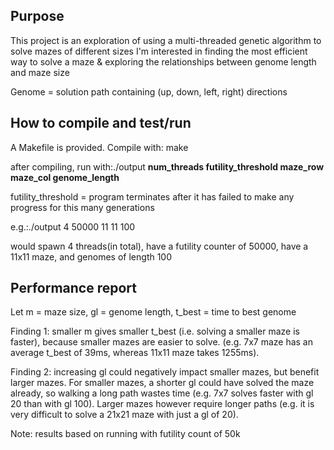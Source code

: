 
## Purpose
This project is an exploration of using a multi-threaded genetic algorithm to solve mazes of different sizes
I'm interested in finding the most efficient way to solve a maze & exploring the relationships between genome length and maze size

Genome = solution path containing (up, down, left, right) directions

## How to compile and test/run

A Makefile is provided. Compile with: make

after compiling, run with:./output **num_threads futility_threshold maze_row maze_col genome_length**

futility_threshold = program terminates after it has failed to make any progress for this many generations


e.g.:./output 4 50000 11 11 100

would spawn 4 threads(in total), have a futility counter of 50000, have a 11x11 maze, and genomes of length 100


## Performance report
Let m = maze size, gl = genome length, t_best = time to best genome

Finding 1: smaller m gives smaller t_best (i.e. solving a smaller maze is faster), because smaller mazes are easier to solve. (e.g. 7x7 maze has an average t_best of 39ms, whereas 11x11 maze takes 1255ms).

Finding 2: increasing gl could negatively impact smaller mazes, but benefit larger mazes. For smaller mazes, a shorter gl could have solved the maze already, so walking a long path wastes time (e.g. 7x7 solves faster with gl 20 than with gl 100). Larger mazes however require longer paths (e.g. it is very difficult to solve a 21x21 maze with just a gl of 20).

Note: results based on running with futility count of 50k

